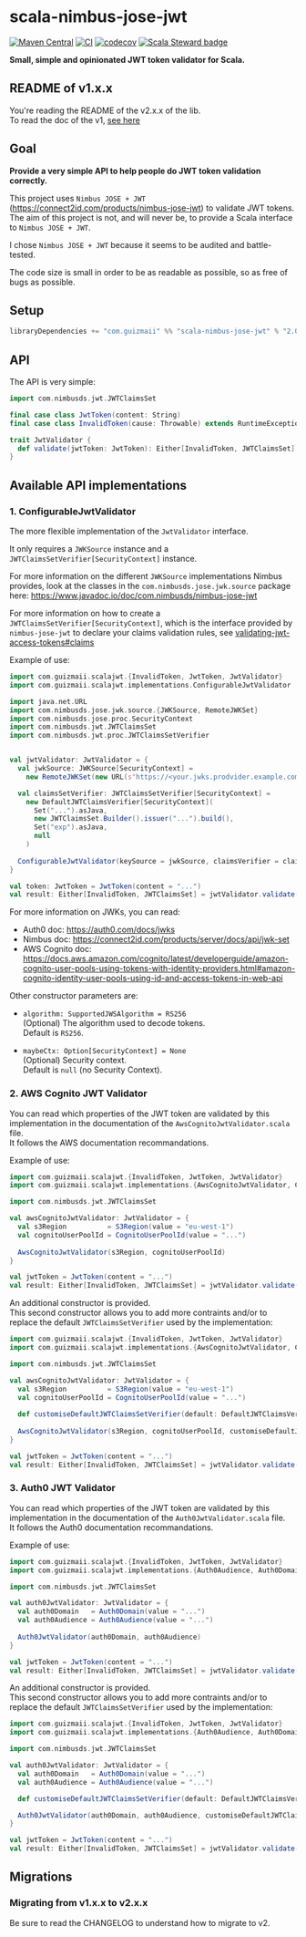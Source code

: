 # scala-nimbus-jose-jwt

[![Maven Central](https://maven-badges.herokuapp.com/maven-central/com.guizmaii/scala-nimbus-jose-jwt/badge.svg)](https://maven-badges.herokuapp.com/maven-central/com.guizmaii/scala-nimbus-jose-jwt)
[![CI](https://github.com/guizmaii/scala-nimbus-jose-jwt/actions/workflows/CI.yaml/badge.svg)](https://github.com/guizmaii/scala-nimbus-jose-jwt/actions/workflows/CI.yaml)
[![codecov](https://codecov.io/gh/guizmaii/scala-nimbus-jose-jwt/branch/master/graph/badge.svg)](https://codecov.io/gh/guizmaii/scala-nimbus-jose-jwt)
[![Scala Steward badge](https://img.shields.io/badge/Scala_Steward-helping-blue.svg?style=flat&logo=data:image/png;base64,iVBORw0KGgoAAAANSUhEUgAAAA4AAAAQCAMAAAARSr4IAAAAVFBMVEUAAACHjojlOy5NWlrKzcYRKjGFjIbp293YycuLa3pYY2LSqql4f3pCUFTgSjNodYRmcXUsPD/NTTbjRS+2jomhgnzNc223cGvZS0HaSD0XLjbaSjElhIr+AAAAAXRSTlMAQObYZgAAAHlJREFUCNdNyosOwyAIhWHAQS1Vt7a77/3fcxxdmv0xwmckutAR1nkm4ggbyEcg/wWmlGLDAA3oL50xi6fk5ffZ3E2E3QfZDCcCN2YtbEWZt+Drc6u6rlqv7Uk0LdKqqr5rk2UCRXOk0vmQKGfc94nOJyQjouF9H/wCc9gECEYfONoAAAAASUVORK5CYII=)](https://scala-steward.org)

**Small, simple and opinionated JWT token validator for Scala.**

## README of v1.x.x

You're reading the README of the v2.x.x of the lib.    
To read the doc of the v1, [see here](https://github.com/guizmaii/scala-nimbus-jose-jwt/tree/v1.0.2)

## Goal

**Provide a very simple API to help people do JWT token validation correctly.**

This project uses `Nimbus JOSE + JWT` (https://connect2id.com/products/nimbus-jose-jwt) to validate JWT tokens.
The aim of this project is not, and will never be, to provide a Scala interface to `Nimbus JOSE + JWT`.

I chose `Nimbus JOSE + JWT` because it seems to be audited and battle-tested.

The code size is small in order to be as readable as possible, so as free of bugs as possible.

## Setup

```scala
libraryDependencies += "com.guizmaii" %% "scala-nimbus-jose-jwt" % "2.0.0"
```

## API

The API is very simple:

```scala
import com.nimbusds.jwt.JWTClaimsSet

final case class JwtToken(content: String)
final case class InvalidToken(cause: Throwable) extends RuntimeException(cause.getMessage, cause)

trait JwtValidator {
  def validate(jwtToken: JwtToken): Either[InvalidToken, JWTClaimsSet]
}
```

## Available API implementations

### 1. ConfigurableJwtValidator

The more flexible implementation of the `JwtValidator` interface.

It only requires a `JWKSource` instance and a `JWTClaimsSetVerifier[SecurityContext]` instance.    

For more information on the different `JWKSource` implementations Nimbus provides, look at the classes in the `com.nimbusds.jose.jwk.source` package here: https://www.javadoc.io/doc/com.nimbusds/nimbus-jose-jwt    

For more information on how to create a `JWTClaimsSetVerifier[SecurityContext]`, which is the interface provided by `nimbus-jose-jwt` to
declare your claims validation rules, see [validating-jwt-access-tokens#claims](https://connect2id.com/products/nimbus-jose-jwt/examples/validating-jwt-access-tokens#claims)

Example of use:
```scala
import com.guizmaii.scalajwt.{InvalidToken, JwtToken, JwtValidator}
import com.guizmaii.scalajwt.implementations.ConfigurableJwtValidator

import java.net.URL
import com.nimbusds.jose.jwk.source.{JWKSource, RemoteJWKSet}
import com.nimbusds.jose.proc.SecurityContext
import com.nimbusds.jwt.JWTClaimsSet
import com.nimbusds.jwt.proc.JWTClaimsSetVerifier


val jwtValidator: JwtValidator = {
  val jwkSource: JWKSource[SecurityContext] = 
    new RemoteJWKSet(new URL(s"https://<your.jwks.prodvider.example.com>/.well-known/jwks.json"))

  val claimsSetVerifier: JWTClaimsSetVerifier[SecurityContext] =
    new DefaultJWTClaimsVerifier[SecurityContext](
      Set("...").asJava,
      new JWTClaimsSet.Builder().issuer("...").build(),
      Set("exp").asJava,
      null
    )
  
  ConfigurableJwtValidator(keySource = jwkSource, claimsVerifier = claimsSetVerifier)
}

val token: JwtToken = JwtToken(content = "...")
val result: Either[InvalidToken, JWTClaimsSet] = jwtValidator.validate(token)
```

For more information on JWKs, you can read:   
  - Auth0 doc: https://auth0.com/docs/jwks    
  - Nimbus doc: https://connect2id.com/products/server/docs/api/jwk-set       
  - AWS Cognito doc: https://docs.aws.amazon.com/cognito/latest/developerguide/amazon-cognito-user-pools-using-tokens-with-identity-providers.html#amazon-cognito-identity-user-pools-using-id-and-access-tokens-in-web-api

Other constructor parameters are:

  - `algorithm: SupportedJWSAlgorithm = RS256`   
    (Optional) The algorithm used to decode tokens.   
    Default is `RS256`.

  - `maybeCtx: Option[SecurityContext] = None`   
    (Optional) Security context.    
    Default is `null` (no Security Context).
    
### 2. AWS Cognito JWT Validator

You can read which properties of the JWT token are validated by this implementation in the documentation of the `AwsCognitoJwtValidator.scala` file.      
It follows the AWS documentation recommandations.

Example of use:
```scala
import com.guizmaii.scalajwt.{InvalidToken, JwtToken, JwtValidator}
import com.guizmaii.scalajwt.implementations.{AwsCognitoJwtValidator, CognitoUserPoolId, S3Region}

import com.nimbusds.jwt.JWTClaimsSet

val awsCognitoJwtValidator: JwtValidator = {
  val s3Region          = S3Region(value = "eu-west-1")
  val cognitoUserPoolId = CognitoUserPoolId(value = "...")
  
  AwsCognitoJwtValidator(s3Region, cognitoUserPoolId)
}

val jwtToken = JwtToken(content = "...")
val result: Either[InvalidToken, JWTClaimsSet] = jwtValidator.validate(token)
```

An additional constructor is provided.    
This second constructor allows you to add more contraints and/or to replace the default `JWTClaimsSetVerifier` used by the implementation:

```scala
import com.guizmaii.scalajwt.{InvalidToken, JwtToken, JwtValidator}
import com.guizmaii.scalajwt.implementations.{AwsCognitoJwtValidator, CognitoUserPoolId, S3Region}

import com.nimbusds.jwt.JWTClaimsSet

val awsCognitoJwtValidator: JwtValidator = {
  val s3Region          = S3Region(value = "eu-west-1")
  val cognitoUserPoolId = CognitoUserPoolId(value = "...")
  
  def customiseDefaultJWTClaimsSetVerifier(default: DefaultJWTClaimsVerifier[SecurityContext]): JWTClaimsSetVerifier[SecurityContext] = ??? // To implement
  
  AwsCognitoJwtValidator(s3Region, cognitoUserPoolId, customiseDefaultJWTClaimsSetVerifier)
}

val jwtToken = JwtToken(content = "...")
val result: Either[InvalidToken, JWTClaimsSet] = jwtValidator.validate(token)
```

### 3. Auth0 JWT Validator

You can read which properties of the JWT token are validated by this implementation in the documentation of the `Auth0JwtValidator.scala` file.      
It follows the Auth0 documentation recommandations.

Example of use:
```scala
import com.guizmaii.scalajwt.{InvalidToken, JwtToken, JwtValidator}
import com.guizmaii.scalajwt.implementations.{Auth0Audience, Auth0Domain, Auth0JwtValidator}

import com.nimbusds.jwt.JWTClaimsSet

val auth0JwtValidator: JwtValidator = {
  val auth0Domain   = Auth0Domain(value = "...")
  val auth0Audience = Auth0Audience(value = "...")
  
  Auth0JwtValidator(auth0Domain, auth0Audience)
}

val jwtToken = JwtToken(content = "...")
val result: Either[InvalidToken, JWTClaimsSet] = jwtValidator.validate(token)
```

An additional constructor is provided.    
This second constructor allows you to add more contraints and/or to replace the default `JWTClaimsSetVerifier` used by the implementation:

```scala
import com.guizmaii.scalajwt.{InvalidToken, JwtToken, JwtValidator}
import com.guizmaii.scalajwt.implementations.{Auth0Audience, Auth0Domain, Auth0JwtValidator}

import com.nimbusds.jwt.JWTClaimsSet

val auth0JwtValidator: JwtValidator = {
  val auth0Domain   = Auth0Domain(value = "...")
  val auth0Audience = Auth0Audience(value = "...")

  def customiseDefaultJWTClaimsSetVerifier(default: DefaultJWTClaimsVerifier[SecurityContext]): JWTClaimsSetVerifier[SecurityContext] = ??? // To implement

  Auth0JwtValidator(auth0Domain, auth0Audience, customiseDefaultJWTClaimsSetVerifier)
}

val jwtToken = JwtToken(content = "...")
val result: Either[InvalidToken, JWTClaimsSet] = jwtValidator.validate(token)
```

## Migrations

### Migrating from v1.x.x to v2.x.x

Be sure to read the CHANGELOG to understand how to migrate to v2.
